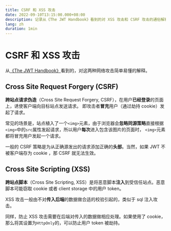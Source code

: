 ```yaml
---
title: CSRF 和 XSS 攻击
date: 2022-09-10T13:15:00.000+08:00
description: 记录从《The JWT Handbook》看到的对 XSS 攻击和 CSRF 攻击的通俗解释。
lang: zh
duration: 1min
---
```


# CSRF 和 XSS 攻击

从[《The JWT Handbook》](https://auth0.com/resources/ebooks/jwt-handbook)看到的，对这两种网络攻击简单易懂的解释。

## Cross Site Request Forgery (CSRF)

**跨站点请求伪造**（Cross Site Request Forgery, CSRF），在用户**已经登录**的页面上，诱使客户端向目标站点发送请求。
即攻击者**冒充**用户（通过劫持 cookie）发起了请求。

常见的场景是，站点植入了一个`<img>`元素，由于浏览器会**忽略同源策略**直接根据`<img>`中的`src`属性发起请求，所以用户**每次**进入包含该图片的页面时，
`<img>`元素都将冒充用户发起一个请求。

一般的 CSRF 策略是为从正确源发出的请求添加正确的**头部**。当然，如果 JWT 不被客户端存为 cookie ，那 CSRF 就无法生效。

## Cross Site Scripting (XSS)

**跨站点脚本**（Cross Site Scripting, XSS）是将恶意脚本**注入**到受信任站点。恶意脚本可能窃取 cookie 或者 client storage 中的用户 token。

XSS 攻击一般由不对**传入后端**的数据做合适的校验引起的，类似于 sql 注入攻击。

同样，防止 XSS 攻击需要在后端对传入的数据做相应处理。如果使用了 cookie，那么将其设置为`HttpOnly`的，可以防止用户 token 被劫持。
